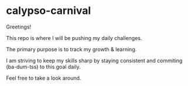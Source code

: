 # calypso-carnival
Greetings!

This repo is where I will be pushing my daily challenges.

The primary purpose is to track my growth & learning.

I am striving to keep my skills sharp by staying consistent and commiting (ba-dum-tss) to this goal daily.

Feel free to take a look around.